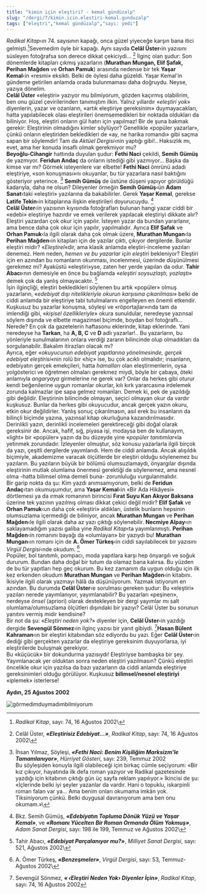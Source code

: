 ```yaml
---
title: "kimin için eleştiri? - kemal gündüzalp"
slug: "/dergi/7/kimin.icin.elestiri-kemal.gunduzalp"
tags: ["eleştri","kemal gündüzalp","sayı: yedi"]
---
```


*Radikal Kitap*‹ın 74. sayısının kapağı, onca güzel yiyeceğe karşın bana
itici gelmişti.[^1]Sevemedim öyle bir kapağı. Aynı
sayıda **Celâl Üster**‹in yazısını süsleyen fotoğrafsa son derece dikkat
çekiciydi... [^2] İlginç olan şudur: Son dönemlerde
kitapları çıkmış yazarların (**Murathan Mungan, Elif Şafak, Perihan 
Mağden** ve **Orhan Pamuk**) arasında nedense bir tek **Yaşar Kemal**‹in
«resmi» eksikti. Belki de öylesi daha güzeldi. Yaşar Kemal'in gündeme
getirilen anlamda orada bulunmaması daha doğruydu. Neyse, yazıya
dönelim.\
**Celâl Üster** «eleştiri» yazıyor mu bilmiyorum, gözden kaçırmış
olabilirim, ben onu güzel çevirilerinden tanımıştım ilkin. Yalnız
yıllardır «*eleştiri yok*» diyenlerin, yazar ve ozanların, «artık
eleştiriye gereksinim» duymayacakları, hatta yapılabilecek olası
eleştirileri önemsemedikleri bir noktada oldukları da biliniyor. Hoş,
eleştiri onların gül hatırı için yapılmaz! Bir de şuna bakmak gerekir:
Eleştirinin olmadığını kimler söylüyor? Genellikle «popüler yazarlar»,
çünkü onların eleştiriden bekledikleri de «ay, ne harika romandı» gibi
saçma sapan bir söylemdir! Tam da *Aktüel Dergisi*‹nin yaptığı gibi!..
Haksızlık mı, evet, ama her konuda insaflı olmak gerekmiyor mu?\
**Beyoğlu-Cihangir** hattında duyulan şudur: **Fethi Naci** çekildi,
**Semih Gümüş** de yazmıyor. **Feridun Andaç** da onların istediği gibi
yazmıyor... Başka da kimse var mı? Görmek isteyenlere var elbette!
**Fethi Naci** ömrünü adadı eleştiriye, «son konuşması»nı okuyanlar, bu
tür yazarlara nasıl baktığını gösteriyor yeterince. [^3]
**Semih Gümüş** de üstüne düşeni yapıyor görüldüğü kadarıyla, daha ne
olsun? Dileyenler örneğin **Semih Gümüş**‹ün **Adam Sanat**‹taki
«eleştiri» yazılarına da bakabilirler. Gerek **Yaşar Kemal**, gerekse
**Latife Tekin**‹in kitaplarına ilişkin eleştirileri doyurucuydu.
[^4]\
**Celâl Üster**‹in yazısının kıyısında fotoğrafları bulunan hangi yazar
ciddi bir «edebi» eleştiriye hazırdır ve emek verilerek yapılacak
eleştiriyi dikkate alır? Eleştiri yazardan çok okur için yapılır.
İsteyen yazar da bundan yararlanır, ama bence daha çok okur için
yapılır, yapılmalıdır. Ayrıca **Elif Şafak** ve **Orhan Pamuk**‹la
ilgili olarak daha çok olmak üzere, **Murathan Mungan**‹la **Perihan
Mağden**‹in kitapları için de yazılar çıktı, çıkıyor dergilerde. Bunlar
eleştiri midir? «*Eleştirel*«dir, ama klasik anlamda eleştiri-inceleme
yazıları denemez. Hem neden, *hemen ve bu yazarlar için eleştiri*
bekleniyor? Eleştiri için en azından bu romanların okunması,
incelenmesi, üzerinde düşünülmesi gerekmez mi? Ayaküstü «eleştiri»yse,
zaten her yerde yapılan da odur. **Tahir Abacı**‹nın demesiyle en önce
bu bağlamda «*eleştiri soysuzlaştı, yozlaştı*» demek çok da yanlış
olmayacaktır. [^5]\
İşin ilginçliği, eleştiri bekledikleri söylenen bu artık «popüler» olmuş
yazarların, «*edebiyat dışı nitelikleriyle okurun karşısına
çıkarılması*» belki de ciddi anlamda bir eleştiriye tabi tutulmalarını
engelleyen en önemli etkendir. Kuşkusuz bu yazarlar konuşma, söyleşi ve
«röportajlar»ında tam da imlendiği gibi, «*kişisel özellikleriyle*»
okura sunuldular, neredeyse yazınsal söylem dışında ve elbette
magazinsel biçimde, boydan bol fotoğraflı... Nerede? En çok da
gazetelerin haftasonu eklerinde, kitap eklerinde. Yani neredeyse ha
**Tarkan**, ha **A, B, C** ve **D** adlı yazarlar!.. Bu yazarların, bu
yönleriyle sunulmalarının onlara verdiği zararın bilincinde olup
olmadıkları da sorgulanabilir. Bakalım itirazları olacak mı?\
Ayrıca, eğer «*okuyucunun edebiyat yapıtlarına yönelmesinde, gerçek
edebiyat eleştirisi*«nin rolü bir «*hiç*» ise, bu çok acıklı olmalıdır;
insanların, edebiyatın gerçek emekçileri, hatta *hamalları* olan
eleştirmenlerin, oysa yolgösterici ve öğretmen olmaları gerekmez miydi,
böyle bir çabaya, öteki anlamıyla *angaryaya* girmelerine ne gerek var?
Onlar da herkes gibi oturur kendi beğenilerine uygun romanlar okurlar,
kılı kırk yararcasına irdelemek zorunda kalmazlar ipe sapa gelmez
romanları. Demek ki, pek de yazıldığı gibi değildir. Eleştirinin
bilincinde olmayan, seçici olmayan okur da vardır kuşkusuz. Bunlar da
herkes gibi okuyucudur, ancak gerçek yazın okuru, etkin okur
değildirler. Yanlış sonuç çıkarılmasın, asıl erek bu insanların da
bilinçli biçimde yazına, yazınsal kitap okurluğuna kazandırılmasıdır.\
Derinlikli yazın, derinlikli incelemeleri gerektireceği gibi doğal
olarak gereksinir de. Ancak, hafif, sığ, piyasa işi, modaysa ben de
kullanayım, «light» bir «popüler» yazın da bu düzeyde yine «*popüler
tanıtımlar*«la yetinmek zorundadır. İzleyenler olmuştur, söz konusu
yazarlarla ilgili birçok da yazı, çeşitli dergilerde yayımlandı. Hem de
ciddi anlamda. Ancak alışıldık biçimiyle, akademizme varacak ölçütlerde
bir eleştiri olduğu söylenemez bu yazıların. Bu yazıların büyük bir
bölümü olumsuzlamaydı, önyargılar dışında eleştirinin mutlak olumlama
önermesi gerektiği de söylenemez, ama nesnel olma -hatta bilimsel olma
demeli buna- zorunluluğu vurgulanmalıdır.\
Bir garip nokta da şu: Kim yazdı anımsamıyorum, belki de **Feridun
Andaç**‹tan okumuşumdur, ama **Yaşar Kemal**‹in «Bir Ada Hikâyesi»
dörtlemesi ya da ırmak romanının birincisi **Fırat Suyu Kan Akıyor
Baksana** üzerine tek yazının yazılmış olması dikkat çekici değil midir?
**Elif Şafak** ve **Orhan Pamuk**‹un daha çok «eleştiri» aldıkları,
üstelik bunların hepsinin olumsuzlama içermediği de biliniyor, ancak
**Murathan Mungan** ve **Perihan Mağden**‹le ilgili olarak daha az yazı
çıktığı söylenebilir. **Necmiye Alpay**‹ın saklayamadığım yazısı galiba
yine *Radikal Kitap*‹ta yayımlanmıştı. **Perihan Mağden**‹in romanını
bayağı da «olumlayan» bir yazıydı bu! **Murathan Mungan**‹ın romanı için
de **A. Ömer Türkeş**‹in ciddi sayılabilecek bir yazısını *Virgül
Dergisi*‹nde okudum. [^6]\
Popüler, bol tanıtımlı, pompacı, moda yapıtlara karşı hep önyargılı ve
soğuk dururum. Bundan daha doğal bir tutum da olamaz bana kalırsa. Bu
yüzden de bu tür yapıtları hep geç okurum. Bu kez zamanım da uygun
olduğu için ilk kez erkenden okudum **Murathan Mungan** ve **Perihan
Mağden**‹in kitabını. İkisiyle ilgili olarak yazmayı hâlâ da
düşünüyorum. Yazmak istiyorum en azından. Bu durumda **Celâl Üster**‹e
sorulması gereken şudur: Bu «eleştiri» yazıları nerede yayımlanıyor,
yayımlanabilir? Bu yazarları «peşinen», nerdeyse *önsel* (apriori)
olarak destekleyen bir dergi yayımlar mı salt olumlama/olumsuzlama
ölçütleri dışındaki bir yazıyı? Celâl Üster bu sorunun yanıtını vermiş
midir kendisine?\
Bir not da şu: «*Eleştiri neden yok?*» diyenler için, **Celâl Üster**‹in
yazdığı dergide **Sevengül Sönmez**‹in ilginç yazısı bir yanıt gibiydi.
[^7]**Hasan Bülent Kahraman**‹ın bir eleştiri kitabından
söz ediyordu bu yazı. Eğer **Celâl Üster**‹in dediği gibi gerçekten
yazarlar da eleştiriye gereksinim duyuyorlarsa, iyi eleştirilerde
buluşmak gerekiyor.\
Bu «küçücük» bir dokundurma yazısıydı! Eleştiriyse bambaşka bir şey.
Yayımlanacak yer olduktan sonra neden eleştiri yazılmasın? Çünkü
eleştiri öncelikle okur için yazılsa da bazı yazarların da ciddi anlamda
eleştiriye gereksinimleri olduğu görülüyor. Kuşkusuz **bilimsel/nesnel
eleştiriyi** «iplemek» isterlerse!

**Aydın, 25 Ağustos 2002**

![görmedimduymadımbilmiyorum](/img/ky07_11_wolfkettler.jpg)


[^1]:*Radikal Kitap*, sayı: 74, 16 Ağustos 2002\ 
[^2]: Celâl Üster, ***«Eleştirisiz Edebiyat...»***,
*Radikal Kitap*, sayı: 74, 16 Ağustos 2002\
[^3]: İhsan Yılmaz, Söyleşi, ***«Fethi Naci: Benim
Kişiliğim Marksizm'le Tamamlanıyor»***, *Hürriyet Gösteri*, sayı: 239,
Temmuz 2002\
Bu söyleşiden konuyla ilgili olabileceği için birkaç cümle seçiyorum:
«Bir kız çıkıyor, hayatında ilk defa roman yazıyor ve Radikal
gazetesinde yazdığı için kitabının çıktığı gün üç sayfa reklam
yapılıyor.» İkincisi de şu: «İçlerinde belki iyi şeyler yazanlar da
vardır. Hani o topuklu, iskarpinli roman falan var ya... Ama benim
onları okumama imkân yok. Tiksiniyorum çünkü. Belki duygusal
davranıyorum ama ben onu okumam.»\
[^4]: Bkz. Semih Gümüş, ***«Edebiyatın Topluma Dönük Yüzü
ve Yaşar Kemal»***, ve ***«Romanı Yücelten Bir Roman Ormanda Ölüm
Yokmuş»***, *Adam Sanat Dergisi*, sayı: 198 ile 199, Temmuz ve Ağustos
2002\
[^5]: Tahir Abacı, ***«Edebiyat Parçalanıyor mu?»***,
*Milliyet Sanat Dergisi*, sayı: 521, Ağustos 2002\
[^6]: A. Ömer Türkeş, ***«Benzeşmeler»***, *Virgül
Dergisi*, sayı: 53, Temmuz-Ağustos 2002\
[^7]: Sevengül Sönmez, ***« ‹Eleştiri Neden Yok› Diyenler
İçin»***, *Radikal Kitap*, sayı: 74, 16 Ağustos 2002
